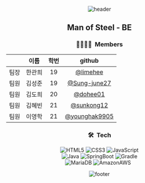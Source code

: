 <div align = "center">

![header](https://capsule-render.vercel.app/api?type=waving&color=gradient&animation=fadeIn&height=230&text=Man%20of%20Steel&desc=경기대학교%20컴퓨터공학부%20기초캡스톤디자인&fontSize=60&fontAlign=50&fontAlignY=33&descSize=20&descAlign=50&descAlignY=55)

## Man of Steel - BE
### 👨‍👩‍👧‍👦&nbsp; Members

|      | 이름  | 학번  |                      github                       |
|:----:|:---:|:---:|:-------------------------------------------------:|
|  팀장  | 한관희 | 19  |      [@limehee](https://github.com/limehee)       |
|  팀원  | 김성준 | 19  |  [@Sung-june27](https://github.com/Sung-june27)   |
|  팀원  | 김도희 | 20  |      [@dohee01](https://github.com/dohee01)       |
|  팀원  | 김혜빈 | 21  |    [@sunkong12](https://github.com/sunkong12)     |
|  팀원  | 이영학 | 21  | [@younghak9905](https://github.com/younghak9905)  |


### 🛠︎&nbsp; Tech

![HTML5](https://img.shields.io/badge/html5-%23E34F26.svg?style=for-the-badge&logo=html5&logoColor=white)
![CSS3](https://img.shields.io/badge/css3-%231572B6.svg?style=for-the-badge&logo=css3&logoColor=white)
![JavaScript](https://img.shields.io/badge/javascript-%23323330.svg?style=for-the-badge&logo=javascript&logoColor=%23F7DF1E)  
![Java](https://img.shields.io/badge/java-%23ED8B00.svg?style=for-the-badge&logo=openjdk&logoColor=white)
![SpringBoot](https://img.shields.io/badge/springboot-6DB33F?style=for-the-badge&logo=springboot&logoColor=white)
![Gradle](https://img.shields.io/badge/gradle-02303A?style=for-the-badge&logo=gradle&logoColor=white)<br>
![MariaDB](https://img.shields.io/badge/MariaDB-003545?style=for-the-badge&logo=mariadb&logoColor=white)
![AmazonAWS](https://img.shields.io/badge/amazonaws-232F3E?style=for-the-badge&logo=amazonaws&logoColor=white)
&nbsp;

![footer](https://capsule-render.vercel.app/api?type=waving&&color=gradient&section=footer)

</div>
